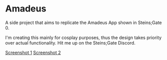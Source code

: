# Amadeus
A side project that aims to replicate the Amadeus App shown in Steins;Gate 0.

I'm creating this mainly for cosplay purposes, thus the design takes priority over actual functionality.
Hit me up on the Steins;Gate Discord.

<a href="https://github.com/Yink/Amadeus/blob/master/Screenshots/Callscreeen.png?raw=true">Screenshot 1</a>
<a href="https://github.com/Yink/Amadeus/blob/master/Screenshots/Kurisuscreen.png?raw=true">Screenshot 2</a>
